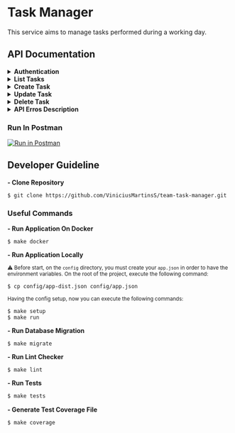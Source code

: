 # Task Manager
This service aims to manage tasks performed during a working day.

## API Documentation

<details>
  <summary><b>Authentication</b></summary>

  </br>

  > **Handle API Authentication**

  #### URL
  `/auth/login`

  #### Method
  `POST`

  #### Data Params
  ```json
  {
      "email": "example@example.io",
      "password": "123456"
  }
  ```

  * `email` **Required**
  * `password` **Required**

  #### Success Response
  ```json
  {
      "status": 0,
      "accessToken": "eyJhbGciOiJIUzI1NiIsInR5cCI6IkpXVCJ9"
  }
  ```

  #### Error Response
  ```json
  {
      "status": 101,
      "message": "Stop right there! You are unauthorized!"
  }
  ```

  ```json
  {
    "status": 100,
    "message": "Key: 'LoginPayload.Email' Error:Field validation for 'Email' failed on the 'required' tag\nKey: 'LoginPayload.Password' Error:Field validation for 'Password' failed on the 'required' tag"
  }
  ```

  #### Try it out
  ```bash
  curl --location --request POST 'localhost:3000/auth/login' \
  --header 'Content-Type: application/json' \
  --data-raw '{
      "email": "example@example.io",
      "password": "123456"
  }'
  ```

  <sub>

  **⚠️ Credentials**

  ```
  Technician 01
   Email: john.doe@hotmail.com
   Password: Sw@rd2021

  Technician 02
   Email: john.doe@hotmail.com
   Password: Sw@rd2021

  Manager
    Email: john.doe@hotmail.com
    Password: Sw@rd2021
  ```

  </sup>

</details>

<details>
  <summary><b>List Tasks</b></summary>

  </br>

  > **Show all task of a technician**

  #### URL
  `/tasks`

  #### Method
  `GET`

  #### Authorization
  `Bearer Token`

  * `token` **Required**

  #### Success Response
  ```json
  {
      "status": 0,
      "result": [
          {
              "id": 1,
              "name": "Task Hello World",
              "summary": "Hello World! This is my new task"
          }
      ]
  }
  ```

  #### Error Response
  ```json
  {
    "status": 104,
    "message": "You do not have any tasks. Create a new one & let's get to work! ;)"
  }
  ```

  #### Try it out
  ```bash
  curl --location --request GET 'localhost:3000/tasks' \
  --header 'Authorization: Bearer eyJhbGciOiJIUzI1NiIsInR5cCI6IkpXVCJ9'
  ```

</details>

<details>
  <summary><b>Create Task</b></summary>

  </br>

  > **Creates a task for a specific technician**

  #### URL
  `/tasks`

  #### Method
  `POST`

  #### Data Params
  ```json
  {
    "name": "Hello World",
    "summary": "Hello World! This is my new task",
    "performed": "07/11/2021"
  }
  ```

  * `name` **Required**
  * `summary` **Required**
  * `performed` **Optional - DD/MM/YYYY**

  #### Authorization
  `Bearer Token`

  * `token` **Required**

  #### Success Response
  ```json
  {
    "status": 0,
    "result": [
        {
            "id": 2,
            "name": "Hello World",
            "summary": "Hello World! This is my new task",
            "Performed": "07/11/2021"
        }
     ]
  }
  ```

  #### Error Response
  ```json
  {
    "status": 100,
    "message": "Key: 'TaskCreateDTO.Name' Error:Field validation for 'Name' failed on the 'required' tag\nKey: 'TaskCreateDTO.Summary' Error:Field validation for 'Summary' failed on the 'required' tag"
  }
  ```

  #### Try it out
  ```bash
  curl --location --request POST 'localhost:3000/tasks' \
  --header 'Authorization: Bearer eyJhbGciOiJIUzI1NiIsInR5cCI6IkpXVCJ9' \
  --header 'Content-Type: application/json' \
  --data-raw '{
      "name": "Hello World",
      "summary": "Hello World! This is my new task",
      "performed": "07/11/2021"
  }'
  ```

</details>

<details>
  <summary><b>Update Task</b></summary>

  </br>

  > **Update a task of technician**

  #### URL
  `/tasks/:id`

  #### Method
  `PUT`

  #### Data Params
  ```json
  {
    "name": "Hello World",
    "performed": "07/11/2021"
  }
  ```

  * `name` **Optional**
  * `summary` **Optional**
  * `performed` **Optional - DD/MM/YYYY**

  #### Authorization
  `Bearer Token`

  * `token` **Required**

  #### Success Response
  ```json
  {
    "status": 0,
    "result": [
        {
            "id": 1,
            "name": "Hello World",
            "Performed": "07/11/2021"
        }
     ]
  }
  ```

  #### Error Response
  ```json
  {
    "status": 100,
    "message": "key: 'TaskCreate.Summary' Error:Field validation for 'Performed' failed on the 'format' regex"
  }
  ```

  ```json
  {
    "status": 104,
    "message": "Hmmmm... We could not find the requested record. Are you sure it exists? Are you sure it belongs to you?"
  }
  ```

  #### Try it out
  ```bash
  curl --location --request PUT 'localhost:3000/tasks/1' \
  --header 'Authorization: Bearer eyJhbGciOiJIUzI1NiIsInR5cCI6IkpXVCJ9' \
  --header 'Content-Type: application/json' \
  --data-raw '{
      "performed": "18/11/2020"
  }'
  ```

</details>

<details>
  <summary><b>Delete Task</b></summary>

  </br>

  > **[MANAGER ONLY] Delete task of a technician**

  #### URL
  `/tasks/:id`

  #### Method
  `DELETE`

  #### Authorization
  `Bearer Token`

  * `token` **Required**

  #### Success Response
  ```json
  {
      "status": 0,
      "message": "Register with the following ID: '1' was deleted successfully!"
  }
  ```

  #### Error Response
  ```json
  {
      "status": 103,
      "message": "Hummmm... It seems you are not allowed to do such a thing. Ask for your manager help!"
  }
  ```

  ```json
  {
    "status": 104,
    "message": "Hmmmm... We could not find the requested record. Are you sure it exists? Are you sure it belongs to you?"
  }
  ```

  #### Try it out
  ```bash
  curl --location --request DELETE 'localhost:3000/tasks/1' \
  --header 'Authorization: Bearer eyJhbGciOiJIUzI1NiIsInR5cCI6IkpXVCJ9'
  ```

</details>

<details>
  <summary><b>API Erros Description</b></summary>
  
  </br>

  > **Here you are going to find out the description of our API errors**
    
  ```
  Code: 0 
  Message: Success - Returns Created Object
  HTTP Status: 200
  
  Code: 100 
  Message: Bad Request - Returns Invalid Fields
  HTTP Status: 400 
  
  Code: 101 
  Message: Stop Right There! You Are Unauthorized!
  HTTP Status: 401
  
  Code: 103 
  Message: Hmmmm... It seems you are not allowed to do such a thing. Ask for your manager help!
  HTTP Status: 403
  
  Code: 104 
  Message (UPDATE/DELETE): Hmmmm... We could not find the requested record. Are you sure it exists? Are you sure it belongs to you?
  Message (LIST): You do not have any tasks. Create a new one & let's get to work! ;
  HTTP Status: 404
  
  Code: 199 
  Message: Something is broken on our side :(. Sorry for the inconvenience!
  HTTP Status: 500
  
  ```
  
</details>

### Run In Postman
[![Run in Postman](https://run.pstmn.io/button.svg)](https://app.getpostman.com/run-collection/955776fb0c44d8d9235f)

## Developer Guideline

**- Clone Repository**
```
$ git clone https://github.com/ViniciusMartinsS/team-task-manager.git
```

### Useful Commands

**- Run Application On Docker**
```
$ make docker
```

**- Run Application Locally**

<sub>⚠️ Before start, on the `config` directory, you must create your `app.json` in order to have the environment variables.
On the root of the project, execute the following command:</sup>
```
$ cp config/app-dist.json config/app.json
```

<sub> Having the config setup, now you can execute the following commands: <sub>

```
$ make setup
$ make run
```

**- Run Database Migration**
```
$ make migrate
```

**- Run Lint Checker**
```
$ make lint
```

**- Run Tests**
```bash
$ make tests
```

**- Generate Test Coverage File**
```bash
$ make coverage
```
